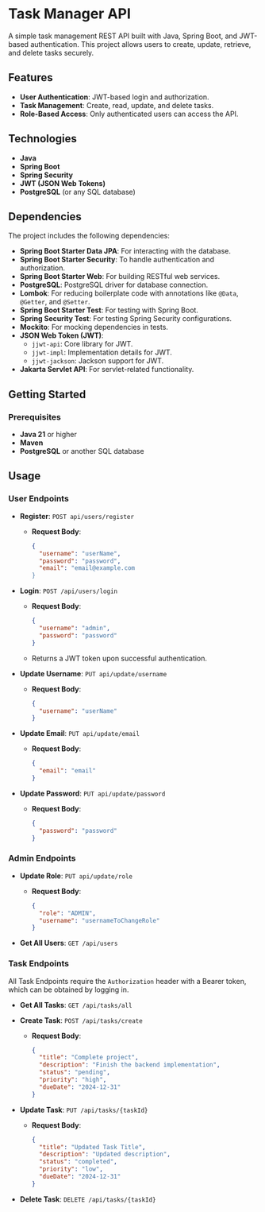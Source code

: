 # Task Manager API

A simple task management REST API built with Java, Spring Boot, and JWT-based authentication. This project allows users to create, update, retrieve, and delete tasks securely.

## Features

- **User Authentication**: JWT-based login and authorization.
- **Task Management**: Create, read, update, and delete tasks.
- **Role-Based Access**: Only authenticated users can access the API.

## Technologies

- **Java**
- **Spring Boot**
- **Spring Security**
- **JWT (JSON Web Tokens)**
- **PostgreSQL** (or any SQL database)

## Dependencies

The project includes the following dependencies:

- **Spring Boot Starter Data JPA**: For interacting with the database.
- **Spring Boot Starter Security**: To handle authentication and authorization.
- **Spring Boot Starter Web**: For building RESTful web services.
- **PostgreSQL**: PostgreSQL driver for database connection.
- **Lombok**: For reducing boilerplate code with annotations like `@Data`, `@Getter`, and `@Setter`.
- **Spring Boot Starter Test**: For testing with Spring Boot.
- **Spring Security Test**: For testing Spring Security configurations.
- **Mockito**: For mocking dependencies in tests.
- **JSON Web Token (JWT)**: 
  - `jjwt-api`: Core library for JWT.
  - `jjwt-impl`: Implementation details for JWT.
  - `jjwt-jackson`: Jackson support for JWT.
- **Jakarta Servlet API**: For servlet-related functionality.

## Getting Started

### Prerequisites

- **Java 21** or higher
- **Maven**
- **PostgreSQL** or another SQL database

## Usage

### User Endpoints

- **Register**: `POST api/users/register`
  - **Request Body**:
    ```json
    {
      "username": "userName",
      "password": "password",
      "email": "email@example.com 
    }
    ```

- **Login**: `POST /api/users/login`
  - **Request Body**:
    ```json
    {
      "username": "admin",
      "password": "password"
    }
    ```
  - Returns a JWT token upon successful authentication.

- **Update Username**: `PUT api/update/username`
  - **Request Body**:
    ```json
    {
      "username": "userName"
    }
    ```

- **Update Email**: `PUT api/update/email`
  - **Request Body**:
    ```json
    {
      "email": "email"
    }
    ```
- **Update Password**: `PUT api/update/password`
  - **Request Body**:
    ```json
    {
      "password": "password"
    }
    ```
### Admin Endpoints
- **Update Role**: `PUT api/update/role`
  - **Request Body**:
    ```json
    {
      "role": "ADMIN",
      "username": "usernameToChangeRole"
    }
    ```

- **Get All Users**: `GET /api/users`

### Task Endpoints
All Task Endpoints require the `Authorization` header with a Bearer token, which can be obtained by logging in.
- **Get All Tasks**: `GET /api/tasks/all`
  
- **Create Task**: `POST /api/tasks/create`
  - **Request Body**:
    ```json
    {
      "title": "Complete project",
      "description": "Finish the backend implementation",
      "status": "pending",
      "priority": "high",
      "dueDate": "2024-12-31"
    }
    ```

- **Update Task**: `PUT /api/tasks/{taskId}`
  - **Request Body**:
    ```json
    {
      "title": "Updated Task Title",
      "description": "Updated description",
      "status": "completed",
      "priority": "low",
      "dueDate": "2024-12-31"
    }
    ```
- **Delete Task**: `DELETE /api/tasks/{taskId}`
